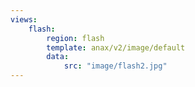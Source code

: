 ```yaml
---
views:
    flash:
        region: flash
        template: anax/v2/image/default
        data:
            src: "image/flash2.jpg"
---
```

